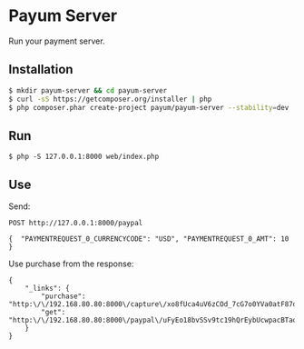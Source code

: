 # Payum Server

Run your payment server.

## Installation

```bash
$ mkdir payum-server && cd payum-server
$ curl -sS https://getcomposer.org/installer | php
$ php composer.phar create-project payum/payum-server --stability=dev
```

## Run

```
$ php -S 127.0.0.1:8000 web/index.php
```

## Use

Send:

```
POST http://127.0.0.1:8000/paypal

{  "PAYMENTREQUEST_0_CURRENCYCODE": "USD", "PAYMENTREQUEST_0_AMT": 10 }
```

Use purchase from the response:

```
{
    "_links": {
        "purchase": "http:\/\/192.168.80.80:8000\/capture\/xo8fUca4uV6zCOd_7cG7o0YVa0atF87oUPEnSSDN51k",
        "get": "http:\/\/192.168.80.80:8000\/paypal\/uFyEo18bvSSv9tc19hQrEybUcwpacBTaoSeJCNzqMeo"
    }
}
```